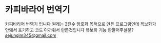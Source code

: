 # 카피바라어 번역기

카피바라어 번역기 입니다
원래는 2진수 암호화 목적으로 만든 프로그램인데
복보화가 안돼서 포기하고 코드 아까워서 만든것입니다
복보화 기능 만들어주실분?
sejungim345@gmail.com
